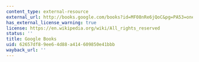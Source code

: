 ```yaml
---
content_type: external-resource
external_url: http://books.google.com/books?id=MF08nRe6jQoC&pg=PA53=onepage
has_external_license_warning: true
license: https://en.wikipedia.org/wiki/All_rights_reserved
status: ''
title: Google Books
uid: 62657df8-9ee6-4d88-a414-609850e41bbb
wayback_url: ''
---
```

